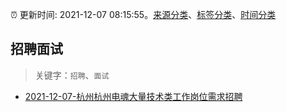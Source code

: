 :alarm_clock: 更新时间: 2021-12-07 08:15:55。[来源分类](../README.md)、[标签分类](../TAGS.md)、[时间分类](../TIMELINE.md)

## 招聘面试


> 关键字：`招聘`、`面试`



- [2021-12-07-杭州杭州电魂大量技术类工作岗位需求招聘](https://www.v2ex.com/t/820624) 